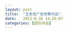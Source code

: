 ```yaml
---
layout: post
title:  "王老吉广告参赛作品"
date:   2013-8-16 14:26:07
categories: [团队作品]
---
```


<jplayer url="videos/wang-lao-ji-hei-bang-bian.mp4" title="王老吉广告参赛作品"></jplayer>
